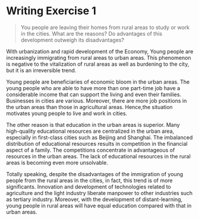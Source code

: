 # Writing Exercise 1
> You people are leaving their homes from rural areas to study or work in the cities. What are the reasons? Do advantages of this development outweigh its disadvantages?  

With urbanization and rapid development of the Economy, Young people are increasingly immigrating from rural areas to urban areas. This phenomenon is negative to the vitalization of rural areas as well as burdening to the city, but it is an irreversible trend.

Young people are beneficiaries of economic bloom in the urban areas. The young people who are able to have more than one part-time job have a considerable income that can support the living and even their families. Businesses in cities are various. Moreover, there are more job positions in the urban areas than those in agricultural areas. Hence,the situation motivates young people to live and work in cities.

The other reason is that education in the urban areas is superior. Many high-quality educational resources are centralized in the urban area, especially in first-class cities such as Beijing and Shanghai. The imbalanced distribution of educational resources results in competition in the financial aspect of a family. The competitions concentrate in advantageous of resources in the urban areas. The lack of educational resources in the rural areas is becoming even more unsolvable.

Totally speaking, despite the disadvantages of the immigration of young people from the rural areas in the cities, in fact, this trend is of more significants. Innovation and development of technologies related to agriculture and the light industry liberate manpower to other industries such as tertiary industry. Moreover, with the development of distant-learning, young people in rural areas will have equal education compared with that in urban areas.